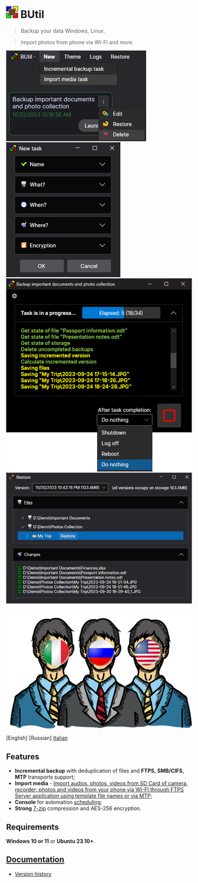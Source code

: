 # ![BUtil Logotype](./help/Assets/Logotype.png) BUtil

> Backup your data Windows, Linux.

> Import photos from phone via WI-FI and more.

![Tasks application 1](./help/Assets/Image%20-%20Tasks%20App%20-%201.png)
![Tasks application 2](./help/Assets/Image%20-%20Tasks%20App%20-%202.png)
![Launch task application](./help/Assets/Image%20-%20Launch%20App.png)
![Restore application](./help/Assets/Image%20-%20Restore%20App.png)

![Supported Languages](./help/Assets/Image%20-%20Languages.png)

[English] [Russian] [Italian](https://github.com/bovirus)

## Features

- **Incremental backup** with deduplication of files and **FTPS**, **SMB/CIFS**, **MTP** transports support;
- **Import media** - [Import audios, photos, videos from SD Card of camera, recorder; photos and videos from your phone via WI-FI through FTPS Server application using template file names or via MTP](./help/Import%20media%20task.md);
- **Console** for automation [scheduling](./help/Command%20line.md);
- **Strong** [7-zip](https://www.7-zip.org/) compression and AES-256 encryption.

## Requirements

**Windows 10 or 11** or **Ubuntu 23.10+**.

## [Documentation](https://github.com/drweb86/butil/tree/master/help)

- [Version history](./help/Version%20History%20(Changelog).md)
